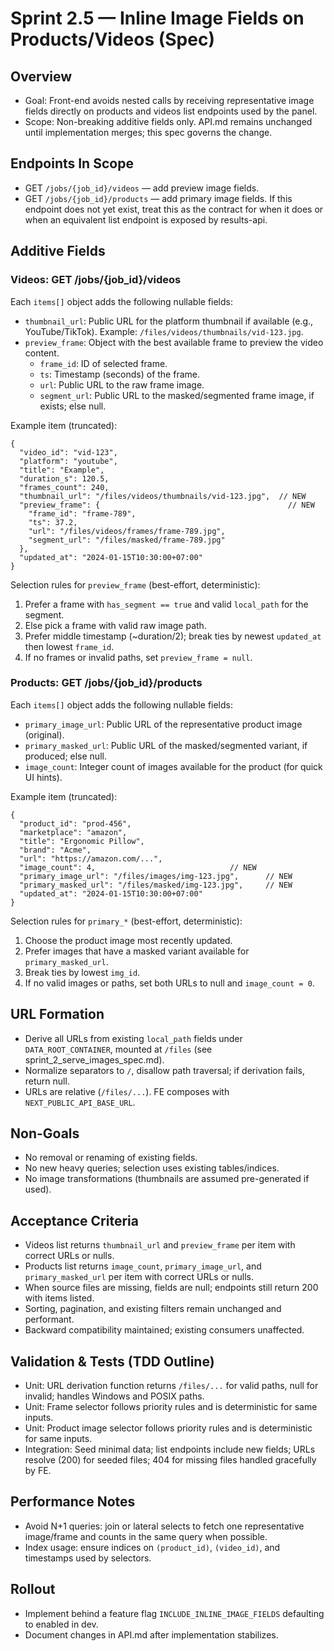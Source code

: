 # Sprint 2.5 — Inline Image Fields on Products/Videos (Spec)

## Overview
- Goal: Front-end avoids nested calls by receiving representative image fields directly on products and videos list endpoints used by the panel.
- Scope: Non-breaking additive fields only. API.md remains unchanged until implementation merges; this spec governs the change.

## Endpoints In Scope
- GET `/jobs/{job_id}/videos` — add preview image fields.
- GET `/jobs/{job_id}/products` — add primary image fields. If this endpoint does not yet exist, treat this as the contract for when it does or when an equivalent list endpoint is exposed by results-api.

## Additive Fields
### Videos: GET /jobs/{job_id}/videos
Each `items[]` object adds the following nullable fields:
- `thumbnail_url`: Public URL for the platform thumbnail if available (e.g., YouTube/TikTok). Example: `/files/videos/thumbnails/vid-123.jpg`.
- `preview_frame`: Object with the best available frame to preview the video content.
  - `frame_id`: ID of selected frame.
  - `ts`: Timestamp (seconds) of the frame.
  - `url`: Public URL to the raw frame image.
  - `segment_url`: Public URL to the masked/segmented frame image, if exists; else null.

Example item (truncated):
```jsonc
{
  "video_id": "vid-123",
  "platform": "youtube",
  "title": "Example",
  "duration_s": 120.5,
  "frames_count": 240,
  "thumbnail_url": "/files/videos/thumbnails/vid-123.jpg",  // NEW
  "preview_frame": {                                          // NEW
    "frame_id": "frame-789",
    "ts": 37.2,
    "url": "/files/videos/frames/frame-789.jpg",
    "segment_url": "/files/masked/frame-789.jpg"
  },
  "updated_at": "2024-01-15T10:30:00+07:00"
}
```

Selection rules for `preview_frame` (best-effort, deterministic):
1) Prefer a frame with `has_segment == true` and valid `local_path` for the segment.
2) Else pick a frame with valid raw image path.
3) Prefer middle timestamp (~duration/2); break ties by newest `updated_at` then lowest `frame_id`.
4) If no frames or invalid paths, set `preview_frame = null`.

### Products: GET /jobs/{job_id}/products
Each `items[]` object adds the following nullable fields:
- `primary_image_url`: Public URL of the representative product image (original).
- `primary_masked_url`: Public URL of the masked/segmented variant, if produced; else null.
- `image_count`: Integer count of images available for the product (for quick UI hints).

Example item (truncated):
```jsonc
{
  "product_id": "prod-456",
  "marketplace": "amazon",
  "title": "Ergonomic Pillow",
  "brand": "Acme",
  "url": "https://amazon.com/...",
  "image_count": 4,                              // NEW
  "primary_image_url": "/files/images/img-123.jpg",      // NEW
  "primary_masked_url": "/files/masked/img-123.jpg",     // NEW
  "updated_at": "2024-01-15T10:30:00+07:00"
}
```

Selection rules for `primary_*` (best-effort, deterministic):
1) Choose the product image most recently updated.
2) Prefer images that have a masked variant available for `primary_masked_url`.
3) Break ties by lowest `img_id`.
4) If no valid images or paths, set both URLs to null and `image_count = 0`.

## URL Formation
- Derive all URLs from existing `local_path` fields under `DATA_ROOT_CONTAINER`, mounted at `/files` (see sprint_2_serve_images_spec.md).
- Normalize separators to `/`, disallow path traversal; if derivation fails, return null.
- URLs are relative (`/files/...`). FE composes with `NEXT_PUBLIC_API_BASE_URL`.

## Non-Goals
- No removal or renaming of existing fields.
- No new heavy queries; selection uses existing tables/indices.
- No image transformations (thumbnails are assumed pre-generated if used).

## Acceptance Criteria
- Videos list returns `thumbnail_url` and `preview_frame` per item with correct URLs or nulls.
- Products list returns `image_count`, `primary_image_url`, and `primary_masked_url` per item with correct URLs or nulls.
- When source files are missing, fields are null; endpoints still return 200 with items listed.
- Sorting, pagination, and existing filters remain unchanged and performant.
- Backward compatibility maintained; existing consumers unaffected.

## Validation & Tests (TDD Outline)
- Unit: URL derivation function returns `/files/...` for valid paths, null for invalid; handles Windows and POSIX paths.
- Unit: Frame selector follows priority rules and is deterministic for same inputs.
- Unit: Product image selector follows priority rules and is deterministic for same inputs.
- Integration: Seed minimal data; list endpoints include new fields; URLs resolve (200) for seeded files; 404 for missing files handled gracefully by FE.

## Performance Notes
- Avoid N+1 queries: join or lateral selects to fetch one representative image/frame and counts in the same query when possible.
- Index usage: ensure indices on `(product_id)`, `(video_id)`, and timestamps used by selectors.

## Rollout
- Implement behind a feature flag `INCLUDE_INLINE_IMAGE_FIELDS` defaulting to enabled in dev.
- Document changes in API.md after implementation stabilizes.

